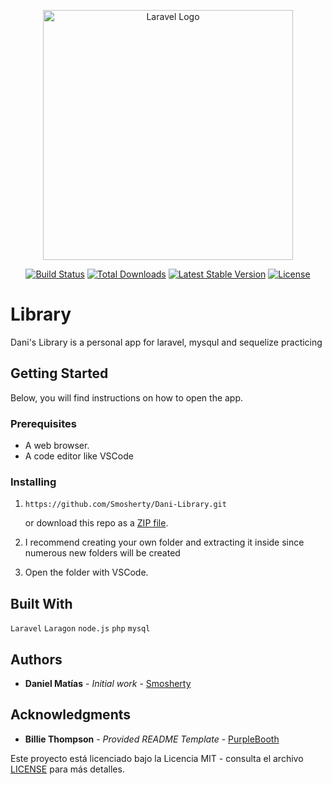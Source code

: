 <p align="center"><a href="https://laravel.com" target="_blank"><img src="https://raw.githubusercontent.com/laravel/art/master/logo-lockup/5%20SVG/2%20CMYK/1%20Full%20Color/laravel-logolockup-cmyk-red.svg" width="400" alt="Laravel Logo"></a></p>

<p align="center">
<a href="https://github.com/laravel/framework/actions"><img src="https://github.com/laravel/framework/workflows/tests/badge.svg" alt="Build Status"></a>
<a href="https://packagist.org/packages/laravel/framework"><img src="https://img.shields.io/packagist/dt/laravel/framework" alt="Total Downloads"></a>
<a href="https://packagist.org/packages/laravel/framework"><img src="https://img.shields.io/packagist/v/laravel/framework" alt="Latest Stable Version"></a>
<a href="https://packagist.org/packages/laravel/framework"><img src="https://img.shields.io/packagist/l/laravel/framework" alt="License"></a>
</p>

# Library

Dani's Library is a personal app for laravel, mysqul and sequelize practicing

## Getting Started

Below, you will find instructions on how to open the app.

### Prerequisites

- A web browser.
- A code editor like VSCode

### Installing

1. ```
   https://github.com/Smosherty/Dani-Library.git
   ```

   or download this repo as a [ZIP file](https://github.com/Smosherty/Dani-Library/archive/Dani-Library-master).

2. I recommend creating your own folder and extracting it inside since numerous new folders will be created 

3. Open the folder with VSCode.

## Built With

`Laravel`
`Laragon`
`node.js`
`php`
`mysql`

## Authors

- **Daniel Matías** - _Initial work_ - [Smosherty](https://github.com/Smosherty)

## Acknowledgments

- **Billie Thompson** - _Provided README Template_ -
  [PurpleBooth](https://github.com/PurpleBooth)

Este proyecto está licenciado bajo la Licencia MIT - consulta el archivo [LICENSE](LICENSE) para más detalles.